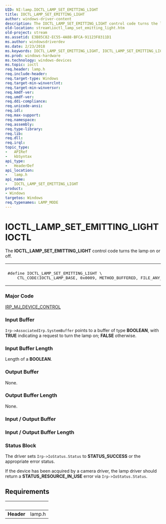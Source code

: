 ```yaml
---
UID: NI:lamp.IOCTL_LAMP_SET_EMITTING_LIGHT
title: IOCTL_LAMP_SET_EMITTING_LIGHT
author: windows-driver-content
description: The IOCTL_LAMP_SET_EMITTING_LIGHT control code turns the lamp on or off.
old-location: stream\ioctl_lamp_set_emitting_light.htm
old-project: stream
ms.assetid: E3B85C82-EC55-4A88-BFCA-91123F8311D1
ms.author: windowsdriverdev
ms.date: 2/23/2018
ms.keywords: IOCTL_LAMP_SET_EMITTING_LIGHT, IOCTL_LAMP_SET_EMITTING_LIGHT control code [Streaming Media Devices], lamp/IOCTL_LAMP_SET_EMITTING_LIGHT, stream.ioctl_lamp_set_emitting_light
ms.prod: windows-hardware
ms.technology: windows-devices
ms.topic: ioctl
req.header: lamp.h
req.include-header: 
req.target-type: Windows
req.target-min-winverclnt: 
req.target-min-winversvr: 
req.kmdf-ver: 
req.umdf-ver: 
req.ddi-compliance: 
req.unicode-ansi: 
req.idl: 
req.max-support: 
req.namespace: 
req.assembly: 
req.type-library: 
req.lib: 
req.dll: 
req.irql: 
topic_type:
-	APIRef
-	kbSyntax
api_type:
-	HeaderDef
api_location:
-	lamp.h
api_name:
-	IOCTL_LAMP_SET_EMITTING_LIGHT
product:
- Windows
targetos: Windows
req.typenames: LAMP_MODE
---
```


# IOCTL_LAMP_SET_EMITTING_LIGHT IOCTL
The <b>IOCTL_LAMP_SET_EMITTING_LIGHT</b> 
   control code turns the lamp on or off.
<div class="code"><span codelanguage=""><table>
<tr>
<th></th>
</tr>
<tr>
<td>
<pre>#define IOCTL_LAMP_SET_EMITTING_LIGHT \
    CTL_CODE(IOCTL_LAMP_BASE, 0x0009, METHOD_BUFFERED, FILE_ANY_ACCESS)</pre>
</td>
</tr>
</table></span></div>

### Major Code
[IRP_MJ_DEVICE_CONTROL](xref:"https://docs.microsoft.com/en-us/windows-hardware/drivers/kernel/irp-mj-device-control")

### Input Buffer
<code>Irp-&gt;AssociatedIrp.SystemBuffer</code> points to a buffer of type <b>BOOLEAN</b>, with <b>TRUE</b> indicating a request to turn the lamp on; <b>FALSE</b> otherwise.

### Input Buffer Length
Length of a <b>BOOLEAN</b>.

### Output Buffer
None.

### Output Buffer Length
None.

### Input / Output Buffer
<text></text>

### Input / Output Buffer Length
<text></text>

### Status Block
The driver sets <code>Irp-&gt;IoStatus.Status</code> to <b>STATUS_SUCCESS</b> or the appropriate error status.

If the device has been acquired by a camera driver, the lamp driver should return a <b>STATUS_RESOURCE_IN_USE</b> error via <code>Irp-&gt;IoStatus.Status</code>.


## Requirements
| &nbsp; | &nbsp; |
| ---- |:---- |
| **Header** | lamp.h |
